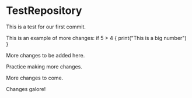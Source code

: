 # TestRepository

This is a test for our first commit.


This is an example of more changes:
if 5 > 4 {
    print("This is a big number")
}


More changes to be added here.

Practice making more changes.

More changes to come.


Changes galore!
